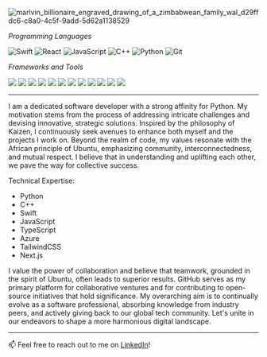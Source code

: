 
![marlvin_billionaire_engraved_drawing_of_a_zimbabwean_family_wal_d29ffdc6-c8a0-4c5f-9add-5d62a1138529](https://github.com/Marlvin12/Marlvin12/assets/122947486/5acf7864-8df3-4242-ad92-ad3427bd547a)




*Programming Languages*

![Swift](https://img.shields.io/badge/-Swift-orange?style=flat-square&logo=Swift&logoColor=white)
![React](https://img.shields.io/badge/-React-61DAFB?style=flat-square&logo=react&logoColor=white)
![JavaScript](https://img.shields.io/badge/-JavaScript-F7DF1E?style=flat-square&logo=javascript&logoColor=white)
![C++](https://img.shields.io/badge/-C++-00599C?style=flat-square&logo=c%2B%2B&logoColor=white)
![Python](https://img.shields.io/badge/-Python-3776AB?style=flat-square&logo=Python&logoColor=white)
![Git](https://img.shields.io/badge/Git-F05032?style=flat&logo=git&logoColor=white)

*Frameworks and Tools*
<p>
  <img src="https://img.shields.io/badge/React_Native-20232A?style=for-the-badge&logo=react&logoColor=61DAFB" />
  <img src="https://img.shields.io/badge/React-20232A?style=for-the-badge&logo=react&logoColor=61DAFB" />
  <img src="https://img.shields.io/badge/Xcode-007ACC?style=flat-square&logo=Xcode&logoColor=white" />
  <img src="https://img.shields.io/badge/Visual_Studio_Code-0078D4?style=for-the-badge&logo=visual%20studio%20code&logoColor=white" />
  <img src="https://img.shields.io/badge/Visual_Studio-5C2D91?style=for-the-badge&logo=visual%20studio&logoColor=white" />
  <img src="https://img.shields.io/badge/Atom-66595C?style=for-the-badge&logo=Atom&logoColor=white" />
  <img src="https://img.shields.io/badge/Eclipse-2C2255?style=for-the-badge&logo=eclipse&logoColor=white" />
  <img src="https://img.shields.io/badge/sublime_text-%23575757.svg?&style=for-the-badge&logo=sublime-text&logoColor=important" />
  <img src="https://img.shields.io/badge/TailwindCSS-38B2AC?style=for-the-badge&logo=tailwind-css&logoColor=white" />
  <img src="https://img.shields.io/badge/Next.js-000000?style=for-the-badge&logo=next.js&logoColor=white" />
  <img src="https://img.shields.io/badge/Azure-0089D6?style=for-the-badge&logo=azure-devops&logoColor=white" />
  <img src="https://img.shields.io/badge/MySQL-4479A1?style=for-the-badge&logo=mysql&logoColor=white" />



</p>




---

I am a dedicated software developer with a strong affinity for Python. My motivation stems from the process of addressing intricate challenges and devising innovative, strategic solutions. Inspired by the philosophy of Kaizen, I continuously seek avenues to enhance both myself and the projects I work on. Beyond the realm of code, my values resonate with the African principle of Ubuntu, emphasizing community, interconnectedness, and mutual respect. I believe that in understanding and uplifting each other, we pave the way for collective success.

Technical Expertise:

- Python
- C++
- Swift
- JavaScript
- TypeScript
- Azure
- TailwindCSS
- Next.js

I value the power of collaboration and believe that teamwork, grounded in the spirit of Ubuntu, often leads to superior results. GitHub serves as my primary platform for collaborative ventures and for contributing to open-source initiatives that hold significance. My overarching aim is to continually evolve as a software professional, absorbing knowledge from industry peers, and actively giving back to our global tech community. Let's unite in our endeavors to shape a more harmonious digital landscape.

---


📫 Feel free to reach out to me on [LinkedIn](https://www.linkedin.com/in/marlvingoremusandu)!

